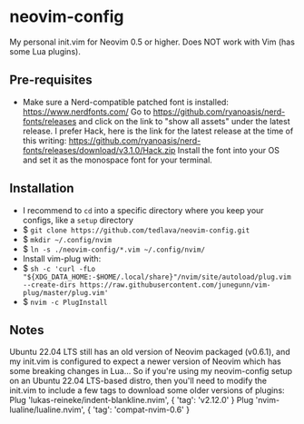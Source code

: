 # neovim-config
My personal init.vim for Neovim 0.5 or higher. Does NOT work with Vim (has some Lua plugins).


## Pre-requisites
- Make sure a Nerd-compatible patched font is installed: https://www.nerdfonts.com/
  Go to https://github.com/ryanoasis/nerd-fonts/releases and click on the link to "show all assets" under the latest release.
  I prefer Hack, here is the link for the latest release at the time of this writing:
	https://github.com/ryanoasis/nerd-fonts/releases/download/v3.1.0/Hack.zip
  Install the font into your OS and set it as the monospace font for your terminal.


## Installation
- I recommend to `cd` into a specific directory where you keep your configs, like a `setup` directory
- $ `git clone https://github.com/tedlava/neovim-config.git`
- $ `mkdir ~/.config/nvim`
- $ `ln -s ./neovim-config/*.vim ~/.config/nvim/`
- Install vim-plug with:
- $ `sh -c 'curl -fLo "${XDG_DATA_HOME:-$HOME/.local/share}"/nvim/site/autoload/plug.vim --create-dirs https://raw.githubusercontent.com/junegunn/vim-plug/master/plug.vim'`
- $ `nvim -c PlugInstall`


## Notes
Ubuntu 22.04 LTS still has an old version of Neovim packaged (v0.6.1), and my init.vim is configured to expect a newer version of Neovim which has some breaking changes in Lua...  So if you're using my neovim-config setup on an Ubuntu 22.04 LTS-based distro, then you'll need to modify the init.vim to include a few tags to download some older versions of plugins:
	Plug 'lukas-reineke/indent-blankline.nvim', { 'tag': 'v2.12.0' }
	Plug 'nvim-lualine/lualine.nvim', { 'tag': 'compat-nvim-0.6' }
